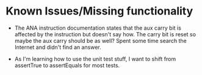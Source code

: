 # Known Issues/Missing functionality

*  The ANA instruction documentation states that the aux carry bit is affected
   by the instruction but doesn't say how.  The carry bit is reset so maybe the
   aux carry should be as well?  Spent some time search the Internet and didn't
   find an answer.

*   As I'm learning how to use the unit test stuff, I want to shift from assertTrue to assertEquals
    for most tests.
